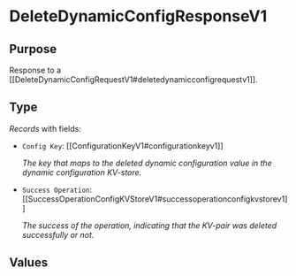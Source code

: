 # DeleteDynamicConfigResponseV1

## Purpose

<!-- --8<-- [start:purpose] -->
Response to a [[DeleteDynamicConfigRequestV1#deletedynamicconfigrequestv1]].
<!-- --8<-- [end:purpose] -->

## Type

<!-- --8<-- [start:type] -->
<div class="type" markdown>


*Records* with fields:
- `Config Key`: [[ConfigurationKeyV1#configurationkeyv1]]

  *The key that maps to the deleted dynamic configuration value in the dynamic configuration KV-store.*

- `Success Operation`: [[SuccessOperationConfigKVStoreV1#successoperationconfigkvstorev1]]

  *The success of the operation, indicating that the KV-pair was deleted successfully or not.*


</div>
<!-- --8<-- [end:type] -->

## Values
